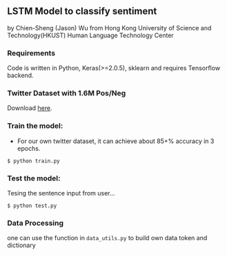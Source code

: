 ## LSTM Model to classify sentiment
by Chien-Sheng (Jason) Wu
from Hong Kong University of Science and Technology(HKUST) Human Language Technology Center

### Requirements
Code is written in Python, Keras(>=2.0.5), sklearn and requires Tensorflow backend.

### Twitter Dataset with 1.6M Pos/Neg
Download [here](https://drive.google.com/drive/folders/0B_hiYftYF96RTmpxdTRkTV9DOTA?usp=sharing).

### Train the model: 
* For our own twitter dataset, it can achieve about 85+% accuracy in 3 epochs. 
```
$ python train.py
```

### Test the model:
Tesing the sentence input from user...
```
$ python test.py
```

### Data Processing
one can use the function in `data_utils.py` to build own data token and dictionary
